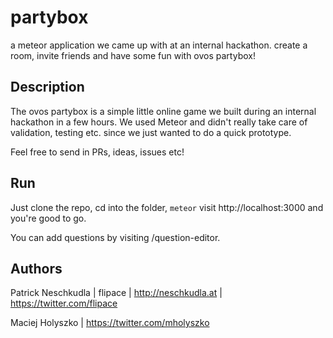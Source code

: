 # partybox

a meteor application we came up with at an internal hackathon. 
create a room, invite friends and have some fun with ovos partybox!

Description
------------

The ovos partybox is a simple little online game we built during an internal hackathon in a few hours.
We used Meteor and didn't really take care of validation, testing etc. since we just wanted to do a quick prototype.

Feel free to send in PRs, ideas, issues etc!

Run
-----
Just clone the repo, cd into the folder, ```meteor``` visit http://localhost:3000 and you're good to go.

You can add questions by visiting /question-editor.

Authors
-----
Patrick Neschkudla | flipace | http://neschkudla.at | https://twitter.com/flipace

Maciej Holyszko | https://twitter.com/mholyszko
